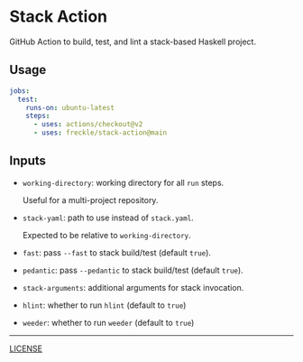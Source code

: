 # Stack Action

GitHub Action to build, test, and lint a stack-based Haskell project.

## Usage

```yaml
jobs:
  test:
    runs-on: ubuntu-latest
    steps:
      - uses: actions/checkout@v2
      - uses: freckle/stack-action@main
```

## Inputs

- `working-directory`: working directory for all `run` steps.

  Useful for a multi-project repository.

- `stack-yaml`: path to use instead of `stack.yaml`.

  Expected to be relative to `working-directory`.

- `fast`: pass `--fast` to stack build/test (default `true`).

- `pedantic`: pass `--pedantic` to stack build/test (default `true`).

- `stack-arguments`: additional arguments for stack invocation.

- `hlint`: whether to run `hlint` (default to `true`)

- `weeder`: whether to run `weeder` (default to `true`)

---

[LICENSE](./LICENSE)
